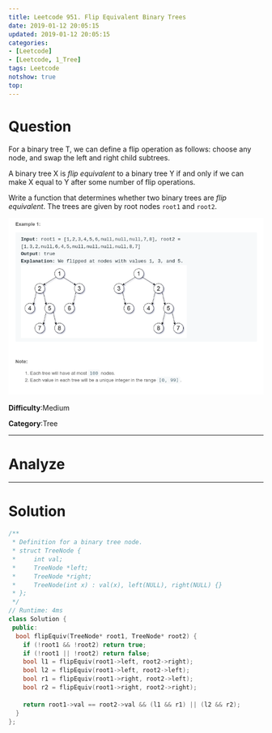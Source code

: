 ```yaml
---
title: Leetcode 951. Flip Equivalent Binary Trees
date: 2019-01-12 20:05:15
updated: 2019-01-12 20:05:15
categories: 
- [Leetcode]
- [Leetcode, 1_Tree]
tags: Leetcode
notshow: true
top:
---
```


# Question

For a binary tree T, we can define a flip operation as follows: choose any node, and swap the left and right child subtrees.

A binary tree X is  _flip equivalent_  to a binary tree Y if and only if we can make X equal to Y after some number of flip operations.

Write a function that determines whether two binary trees are  _flip equivalent_. The trees are given by root nodes  `root1`  and  `root2`.

![](/images/in-post/2019-01-12-Leetcode-951-Flip-Equivalent-Binary-Trees/2019-01-12-20-06-17.png)

**Difficulty**:Medium

**Category**:Tree

<!-- more -->

------------

# Analyze

------------

# Solution

```cpp
/**
 * Definition for a binary tree node.
 * struct TreeNode {
 *     int val;
 *     TreeNode *left;
 *     TreeNode *right;
 *     TreeNode(int x) : val(x), left(NULL), right(NULL) {}
 * };
 */
// Runtime: 4ms
class Solution {
 public:
  bool flipEquiv(TreeNode* root1, TreeNode* root2) {
    if (!root1 && !root2) return true;
    if (!root1 || !root2) return false;
    bool l1 = flipEquiv(root1->left, root2->right);
    bool l2 = flipEquiv(root1->left, root2->left);
    bool r1 = flipEquiv(root1->right, root2->left);
    bool r2 = flipEquiv(root1->right, root2->right);

    return root1->val == root2->val && (l1 && r1) || (l2 && r2);
  }
};
```


